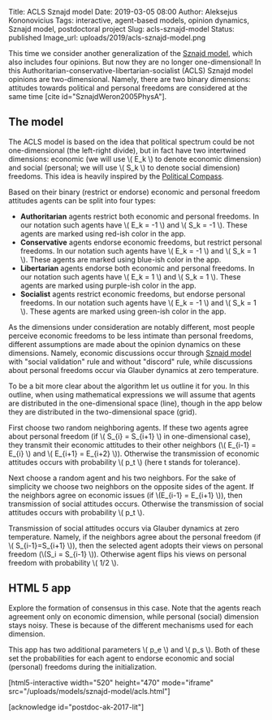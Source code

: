 Title: ACLS Sznajd model
Date: 2019-03-05 08:00
Author: Aleksejus Kononovicius
Tags: interactive, agent-based models, opinion dynamics, Sznajd model, postdoctoral project
Slug: acls-sznajd-model
Status: published
Image_url: uploads/2019/acls-sznajd-model.png

This time we consider another generalization of the
[Sznajd model]({filename}/articles/2019/sznajd-united-we-stand-divided-we-fall-model.md), which also includes
four opinions. But now they are no longer one-dimensional! In this
Authoritarian-conservative-libertarian-socialist (ACLS) Sznajd model
opinions are two-dimensional. Namely, there are two binary dimensions:
attitudes towards political and personal freedoms are considered at the same time
[cite id="SznajdWeron2005PhysA"].<!--more-->

## The model

The ACLS model is based on the idea that political spectrum could be not
one-dimensional (the left-right divide), but in fact have two intertwined
dimensions: economic (we will use \\\( E\_k \\\) to denote economic dimension)
and social (personal; we will use \\\( S\_k \\\) to denote social dimension)
freedoms. This idea is heavily inspired by the
[Political Compass](https://www.politicalcompass.org/).

Based on their binary (restrict or endorse) economic and personal freedom
attitudes agents can be split into four types:

* **Authoritarian** agents restrict both economic and personal freedoms. In our
notation such agents have \\\( E\_k = -1 \\\) and \\\( S\_k = -1 \\\). These
agents are marked using red-ish color in the app.
* **Conservative** agents endorse economic freedoms, but restrict personal
freedoms. In our notation such agents have \\\( E\_k = -1 \\\) and
\\\( S\_k = 1 \\\). These agents are marked using blue-ish color in the app.
* **Libertarian** agents endorse both economic and personal freedoms. In our
notation such agents have \\\( E\_k = 1 \\\) and \\\( S\_k = 1 \\\). These
agents are marked using purple-ish color in the app.
* **Socialist** agents restrict economic freedoms, but endorse personal
freedoms. In our notation such agents have \\\( E\_k = -1 \\\) and
\\\( S\_k = 1 \\\). These agents are marked using green-ish color in the app.

As the dimensions under consideration are notably different, most people
perceive economic freedoms to be less intimate than personal freedoms, different
assumptions are made about the opinion dynamics on these dimensions. Namely,
economic discussions occur through [Sznajd model]({filename}/articles/2019/sznajd-united-we-stand-divided-we-fall-model.md)
with "social validation" rule and without "discord" rule, while discussions
about personal freedoms occur via Glauber dynamics at zero temperature. 

To be a bit more clear about the algorithm let us outline it for you. In this
outline, when using mathematical expressions we will assume that agents are
distributed in the one-dimensional space (line), though in the app below they are
distributed in the two-dimensional space (grid).

First choose two random neighboring agents. If these two agents agree about
personal freedom (if \\\( S\_{i} = S\_{i+1} \\\) in one-dimensional case),
they transmit their economic attitudes to their other neighbors
(\\\( E\_{i-1} = E\_{i} \\\) and \\\( E\_{i+1} = E\_{i+2} \\\)). Otherwise the
transmission of economic attitudes occurs
with probability \\\( p\_t \\\) (here t stands for tolerance).

Next choose a random agent and his two neighbors. For the sake of simplicity we
choose two neighbors on the opposite sides of the agent. If the neighbors agree
on economic issues (if \\\(E\_{i-1} = E\_{i+1} \\\)), then
transmission of social attitudes occurs. Otherwise the transmission of social
attitudes occurs with probability \\\( p\_t \\\).

Transmission of social attitudes occurs via Glauber dynamics at zero temperature.
Namely, if the neighbors agree about the personal freedom
(if \\\( S\_{i-1}=S\_{i+1} \\\)), then the selected agent
adopts their views on personal freedom (\\\(S\_i = S\_{i-1} \\\)).
Otherwise agent flips his views on personal freedom with probability \\\( 1/2 \\\).

## HTML 5 app

Explore the formation of consensus in this case. Note that the agents reach
agreement only on economic dimension, while personal (social) dimension stays
noisy. These is because of the different mechanisms used for each dimension.

This app has two additional parameters \\\( p\_e \\\) and \\\( p\_s \\\). Both
of these set the probabilities for each agent to endorse economic and social
(personal) freedoms during the initialization.

[html5-interactive width="520" height="470" mode="iframe"
src="/uploads/models/sznajd-model/acls.html"]

[acknowledge id="postdoc-ak-2017-lit"]
